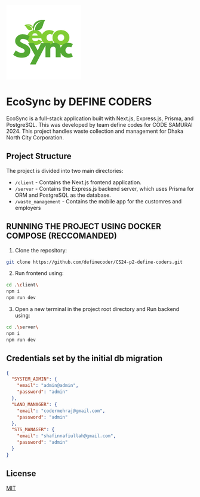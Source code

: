 <img src="https://github.com/definecoder/test-devops-hack/blob/main/EcoSync.png?raw=true"  width="200" height="200">

# **EcoSync** by DEFINE CODERS

EcoSync is a full-stack application built with Next.js, Express.js, Prisma, and PostgreSQL. This was developed by team define codes for CODE SAMURAI 2024. This project handles waste collection and management for Dhaka North City Corporation. 

## Project Structure

The project is divided into two main directories:

- `/client` - Contains the Next.js frontend application.
- `/server` - Contains the Express.js backend server, which uses Prisma for ORM and PostgreSQL as the database.
- `/waste_management` - Contains the mobile app for the customres and employers

## RUNNING THE PROJECT USING DOCKER COMPOSE (RECCOMANDED)

1. Clone the repository:

```bash
git clone https://github.com/definecoder/CS24-p2-define-coders.git
```
2. Run frontend using:
```bash
cd .\client\
npm i
npm run dev
```
3. Open a new terminal in the project root directory and Run backend using:
```bash
cd .\server\
npm i
npm run dev
```

## Credentials set by the initial db migration

```json
{
  "SYSTEM_ADMIN": {
    "email": "admin@admin",
    "password": "admin"
  },
  "LAND_MANAGER": {
    "email": "codermehraj@gmail.com",
    "password": "admin"
  },
  "STS_MANAGER": {
    "email": "shafinnafiullah@gmail.com",
    "password": "admin"
  }
}
```

## License

[MIT](https://choosealicense.com/licenses/mit/)
